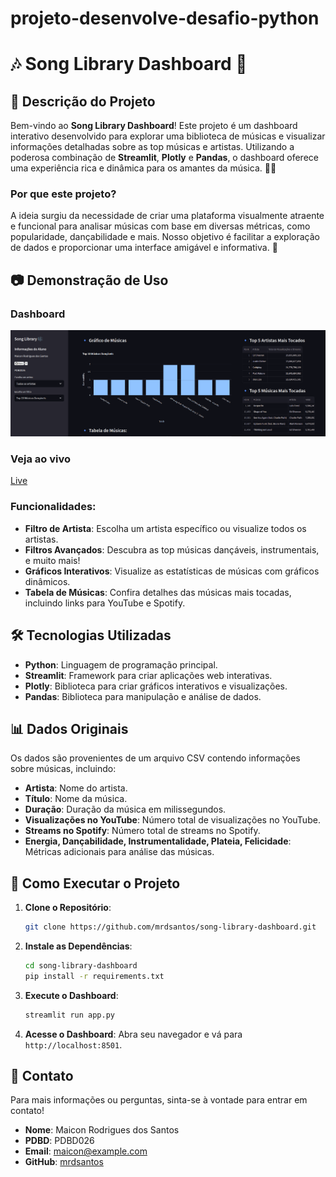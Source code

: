 # projeto-desenvolve-desafio-python

# 🎶 **Song Library Dashboard** 🎵

## 📜 **Descrição do Projeto**

Bem-vindo ao **Song Library Dashboard**! Este projeto é um dashboard interativo desenvolvido para explorar uma biblioteca de músicas e visualizar informações detalhadas sobre as top músicas e artistas. Utilizando a poderosa combinação de **Streamlit**, **Plotly** e **Pandas**, o dashboard oferece uma experiência rica e dinâmica para os amantes da música. 🚀🎉

### Por que este projeto?
A ideia surgiu da necessidade de criar uma plataforma visualmente atraente e funcional para analisar músicas com base em diversas métricas, como popularidade, dançabilidade e mais. Nosso objetivo é facilitar a exploração de dados e proporcionar uma interface amigável e informativa. 🌟

## 📷 **Demonstração de Uso**

### Dashboard
![Dashboard](./images/screenshot.png)

### Veja ao vivo
[Live](https://desafio-desenvolve.streamlit.app/)

### Funcionalidades:
- **Filtro de Artista**: Escolha um artista específico ou visualize todos os artistas.
- **Filtros Avançados**: Descubra as top músicas dançáveis, instrumentais, e muito mais!
- **Gráficos Interativos**: Visualize as estatísticas de músicas com gráficos dinâmicos.
- **Tabela de Músicas**: Confira detalhes das músicas mais tocadas, incluindo links para YouTube e Spotify.

## 🛠 **Tecnologias Utilizadas**

- **Python**: Linguagem de programação principal.
- **Streamlit**: Framework para criar aplicações web interativas.
- **Plotly**: Biblioteca para criar gráficos interativos e visualizações.
- **Pandas**: Biblioteca para manipulação e análise de dados.

## 📊 **Dados Originais**

Os dados são provenientes de um arquivo CSV contendo informações sobre músicas, incluindo:
- **Artista**: Nome do artista.
- **Título**: Nome da música.
- **Duração**: Duração da música em milissegundos.
- **Visualizações no YouTube**: Número total de visualizações no YouTube.
- **Streams no Spotify**: Número total de streams no Spotify.
- **Energia, Dançabilidade, Instrumentalidade, Plateia, Felicidade**: Métricas adicionais para análise das músicas.

## 🚀 **Como Executar o Projeto**

1. **Clone o Repositório**:
   ```bash
   git clone https://github.com/mrdsantos/song-library-dashboard.git
   ```
2. **Instale as Dependências**:
   ```bash
   cd song-library-dashboard
   pip install -r requirements.txt
   ```
3. **Execute o Dashboard**:
   ```bash
   streamlit run app.py
   ```
4. **Acesse o Dashboard**:
   Abra seu navegador e vá para `http://localhost:8501`.

## 📧 **Contato**

Para mais informações ou perguntas, sinta-se à vontade para entrar em contato!

- **Nome**: Maicon Rodrigues dos Santos
- **PDBD**: PDBD026
- **Email**: [maicon@example.com](mailto:maiconrdsantos88@gmail.com)
- **GitHub**: [mrdsantos](https://github.com/mrdsantos)
